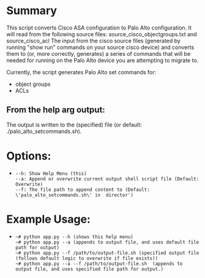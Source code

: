 
# Summary

This script converts Cisco ASA configuration to Palo Alto configuration.
It will read from the following source files: source_cisco_objectgroups.txt and source_cisco_acl
The input from the cisco source files (generated by running "show run" commands on your source cisco device) and converts them to (or, more correctly, generates) a series of commands that will be needed for running on the Palo Alto device you are attempting to migrate to.

Currently, the script generates Palo Alto set commands for:
 - object groups
 - ACLs


## From the help arg output: 
The output is written to the (specified) file (or default: ./palo_alto_setcommands.sh).
# Options:
-     --h: Show Help Menu (this)
      --a: Append or overwrite current output shell script file (Default: Overwrite)
      --f: The file path to append content to (Default: \'palo_alto_setcommands.sh\' in  director')
# Example Usage:
-     ~# python app.py --h (shows this help menu)
      ~# python app.py --a (appends to output file, and uses default file path for output)
      ~# python app.py --f /path/to/output-file.sh (specified output file (follows default logic to overwrite if file exists))
      ~# python app.py --a --f /path/to/output-file.sh  (appends to output file, and uses specified file path for output.)

